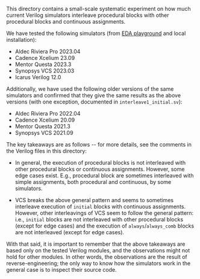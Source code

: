 This directory contains a small-scale systematic experiment on how much current Verilog simulators interleave procedural blocks with other procedural blocks and continuous assignments.

We have tested the following simulators (from [EDA playground](https://www.edaplayground.com) and local installation):

- Aldec Riviera Pro 2023.04
- Cadence Xcelium 23.09
- Mentor Questa 2023.3
- Synopsys VCS 2023.03
- Icarus Verilog 12.0

Additionally, we have used the following older versions of the same simulators and confirmed that they give the same results as the above versions (with one exception, documented in `interleave1_initial.sv`):

- Aldec Riviera Pro 2022.04
- Cadence Xcelium 20.09
- Mentor Questa 2021.3
- Synopsys VCS 2021.09

The key takeaways are as follows -- for more details, see the comments in the Verilog files in this directory:

- In general, the execution of procedural blocks is not interleaved with other procedural blocks or continuous assignments. However, some edge cases exist. E.g., procedural block are sometimes interleaved with simple assignments, both procedural and continuous, by some simulators.

- VCS breaks the above general pattern and seems to sometimes interleave execution of `initial` blocks with continuous assignments. However, other interleavings of VCS seem to follow the general pattern: i.e., `initial` blocks are not interleaved with other procedural blocks (except for edge cases) and the execution of `always`/`always_comb` blocks are not interleaved (except for edge cases).

With that said, it is important to remember that the above takeaways are based only on the tested Verilog modules, and the observations might not hold for other modules. In other words, the observations are the result of reverse-engineering; the only way to know how the simulators work in the general case is to inspect their source code.
